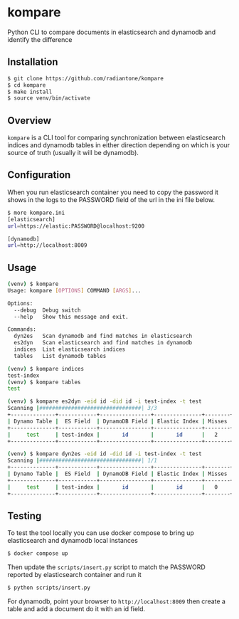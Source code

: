 # kompare
Python CLI to compare documents in elasticsearch and dynamodb and identify the difference

## Installation
```bash
$ git clone https://github.com/radiantone/kompare
$ cd kompare
$ make install
$ source venv/bin/activate
```
## Overview
`kompare` is a CLI tool for comparing synchronization between elasticsearch indices and dynamodb tables in either direction depending on which is your source of truth (usually it will be dynamodb).

## Configuration

When you run elasticsearch container you need to copy the password it shows in the logs to the PASSWORD field of the url in the ini file below.

```bash
$ more kompare.ini 
[elasticsearch]
url=https://elastic:PASSWORD@localhost:9200

[dynamodb]
url=http://localhost:8009

```
## Usage

```bash
(venv) $ kompare
Usage: kompare [OPTIONS] COMMAND [ARGS]...

Options:
  --debug  Debug switch
  --help   Show this message and exit.

Commands:
  dyn2es   Scan dynamodb and find matches in elasticsearch
  es2dyn   Scan elasticsearch and find matches in dynamodb
  indices  List elasticsearch indices
  tables   List dynamodb tables

(venv) $ kompare indices
test-index
(venv) $ kompare tables
test

(venv) $ kompare es2dyn -eid id -did id -i test-index -t test
Scanning |################################| 3/3
+--------------+------------+----------------+---------------+--------+-------+
| Dynamo Table |  ES Field  | DynamoDB Field | Elastic Index | Misses | Total |
+--------------+------------+----------------+---------------+--------+-------+
|     test     | test-index |       id       |       id      |   2    |   3   |
+--------------+------------+----------------+---------------+--------+-------+

(venv) $ kompare dyn2es -eid id -did id -i test-index -t test
Scanning |################################| 1/1
+--------------+------------+----------------+---------------+--------+-------+
| Dynamo Table |  ES Field  | DynamoDB Field | Elastic Index | Misses | Total |
+--------------+------------+----------------+---------------+--------+-------+
|     test     | test-index |       id       |       id      |   0    |   1   |
+--------------+------------+----------------+---------------+--------+-------+

```
## Testing

To test the tool locally you can use docker compose to bring up elasticsearch and dynamodb local instances

```bash
$ docker compose up
```

Then update the `scripts/insert.py` script to match the PASSWORD reported by elasticsearch container and run it

```bash
$ python scripts/insert.py
```

For dynamodb, point your browser to `http://localhost:8009` then create a table and add a document do it with an id field.
